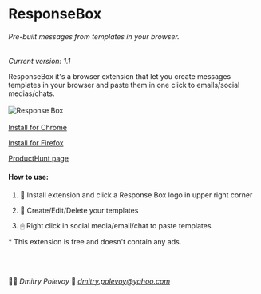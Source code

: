 # ResponseBox
###### Pre-built messages from templates in your browser.
*Current version: 1.1*

ResponseBox it's a browser extension that let you create messages templates in your browser and paste them in one click to emails/social medias/chats.
<br></br>
![Response Box](https://ph-files.imgix.net/5088a849-d442-4747-a377-a434440b37f0?auto=format&auto=compress&codec=mozjpeg&cs=strip)
<br><br>
[Install for Chrome](https://chrome.google.com/webstore/detail/response-box/ogomkaomgiefjihfoaoajomablaiiknf)

[Install for Firefox](https://addons.mozilla.org/en-US/firefox/addon/responsebox/)

[ProductHunt page](https://www.producthunt.com/posts/responsebox)

#### How to use:

1. 📄 Install extension and click a Response Box logo in upper right corner

2. 📝 Create/Edit/Delete your templates

3. 🖱 Right click in social media/email/chat to paste templates


<p>* This extension is free and doesn't contain any ads.</p>
<br><br>

👨‍🎨 *Dmitry Polevoy*
📨 *dmitry.polevoy@yahoo.com*

